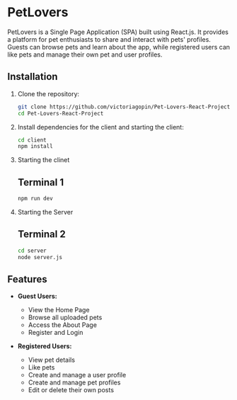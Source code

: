 # PetLovers

PetLovers is a Single Page Application (SPA) built using React.js. It provides a platform for pet enthusiasts to share and interact with pets' profiles. Guests can browse pets and learn about the app, while registered users can like pets and manage their own pet and user profiles.

## Installation

1. Clone the repository:
   ```bash
   git clone https://github.com/victoriagopin/Pet-Lovers-React-Project.git
   cd Pet-Lovers-React-Project
2. Install dependencies for the client and starting the client:
   ```bash
   cd client
   npm install
3. Starting the clinet
    ## Terminal 1
    ```bash
   npm run dev
3. Starting the Server
    ## Terminal 2
    ```bash
    cd server
    node server.js


## Features

- **Guest Users:**
  - View the Home Page
  - Browse all uploaded pets
  - Access the About Page
  - Register and Login

- **Registered Users:**
  - View pet details
  - Like pets
  - Create and manage a user profile
  - Create and manage pet profiles
  - Edit or delete their own posts


